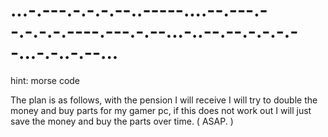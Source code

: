 # ...-.---.-.-.-.--..-----....--.---.--.-.-.-.----.---.-.--...-..--.--.-.-.-.--...-.-..-.--...
hint: morse code





The plan is as follows, with the pension I will receive I will try to double the money and buy parts for my gamer pc, if this does not work out I will just save the money and buy the parts over time. ( ASAP. )
